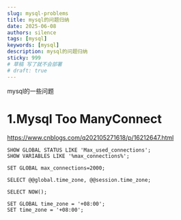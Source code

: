 ```yaml
---
slug: mysql-problems
title: mysql的问题归纳
date: 2025-06-08
authors: silence
tags: [mysql]
keywords: [mysql]
description: mysql的问题归纳
sticky: 999
# 草稿 写了就不会部署
# draft: true 
---
```

mysql的一些问题

<!-- truncate -->

# 1.Mysql Too ManyConnect
https://www.cnblogs.com/q202105271618/p/16212647.html
```mysql
SHOW GLOBAL STATUS LIKE 'Max_used_connections';
SHOW VARIABLES LIKE '%max_connections%';
        
SET GLOBAL max_connections=2000;    

SELECT @@global.time_zone, @@session.time_zone;

SELECT NOW();

SET GLOBAL time_zone = '+08:00';
SET time_zone = '+08:00';

```

